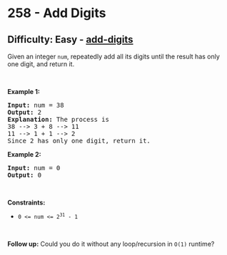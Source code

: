 <h1>258 - Add Digits</h1><h2>Difficulty: Easy - <a href="https://leetcode.com/problems/add-digits/">add-digits</a></h2><p>Given an integer <code>num</code>, repeatedly add all its digits until the result has only one digit, and return it.</p>

<p>&nbsp;</p>
<p><strong class="example">Example 1:</strong></p>

<pre>
<strong>Input:</strong> num = 38
<strong>Output:</strong> 2
<strong>Explanation:</strong> The process is
38 --&gt; 3 + 8 --&gt; 11
11 --&gt; 1 + 1 --&gt; 2 
Since 2 has only one digit, return it.
</pre>

<p><strong class="example">Example 2:</strong></p>

<pre>
<strong>Input:</strong> num = 0
<strong>Output:</strong> 0
</pre>

<p>&nbsp;</p>
<p><strong>Constraints:</strong></p>

<ul>
	<li><code>0 &lt;= num &lt;= 2<sup>31</sup> - 1</code></li>
</ul>

<p>&nbsp;</p>
<p><strong>Follow up:</strong> Could you do it without any loop/recursion in <code>O(1)</code> runtime?</p>
